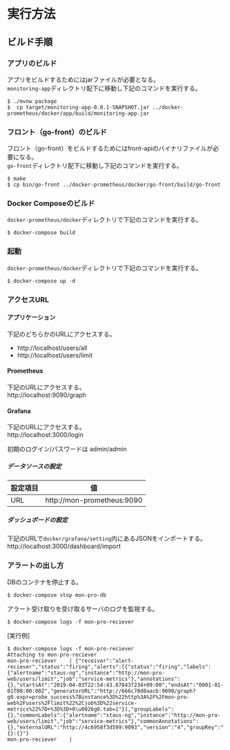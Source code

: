 # 実行方法

## ビルド手順
### アプリのビルド
アプリをビルドするためにはjarファイルが必要となる。  
`monitoring-app`ディレクトリ配下に移動し下記のコマンドを実行する。  

```
$ ./mvnw package
$  cp target/monitoring-app-0.0.1-SNAPSHOT.jar ../docker-prometheus/docker/app/build/monitoring-app.jar
```

### フロント（go-front）のビルド
フロント（go-front）をビルドするためにはfront-apiのバイナリファイルが必要になる。  
`go-front`ディレクトリ配下に移動し下記のコマンドを実行する。  

```
$ make
$ cp bin/go-front ../docker-prometheus/docker/go-front/build/go-front
```

### Docker Composeのビルド

`docker-prometheus/docker`ディレクトリで下記のコマンドを実行する。

```
$ docker-compose build
```

### 起動
`docker-prometheus/docker`ディレクトリで下記のコマンドを実行する。

```
$ docker-compose up -d
```

### アクセスURL
#### アプリケーション
下記のどちらかのURLにアクセスする。

- http://localhost/users/all
- http://localhost/users/limit

#### Prometheus
下記のURLにアクセスする。  
http://localhost:9090/graph

#### Grafana
下記のURLにアクセスする。  
http://localhost:3000/login  

初期のログイン/パスワードは admin/admin

##### データソースの設定

|設定項目|値|
|--|--|
|URL|http://mon-prometheus:9090|

##### ダッシュボードの設定
下記のURLで`docker/grafana/setting`内にあるJSONをインポートする。
http://localhost:3000/dashboard/import

### アラートの出し方
DBのコンテナを停止する。
```
$ docker-compose stop mon-pro-db
```
アラート受け取りを受け取るサーバのログを監視する。
```
$ docker-compose logs -f mon-pro-reciever
```

[実行例]
```
$ docker-compose logs -f mon-pro-reciever
Attaching to mon-pro-reciever
mon-pro-reciever    | {"receiver":"alert-reciever","status":"firing","alerts":[{"status":"firing","labels":{"alertname":"staus-ng","instance":"http://mon-pro-web/users/limit","job":"service-metrics"},"annotations":{},"startsAt":"2019-04-03T22:54:43.878437234+09:00","endsAt":"0001-01-01T00:00:00Z","generatorURL":"http://666c70d0aacb:9090/graph?g0.expr=probe_success%7Binstance%3D%22http%3A%2F%2Fmon-pro-web%2Fusers%2Flimit%22%2Cjob%3D%22service-metrics%22%7D+%3D%3D+0\u0026g0.tab=1"}],"groupLabels":{},"commonLabels":{"alertname":"staus-ng","instance":"http://mon-pro-web/users/limit","job":"service-metrics"},"commonAnnotations":{},"externalURL":"http://4c6958f3d599:9093","version":"4","groupKey":"{}:{}"}
mon-pro-reciever    |
```